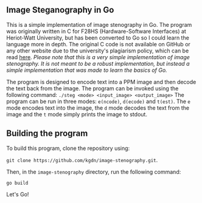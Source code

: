 ## Image Steganography in Go

This is a simple implementation of image stenography in Go. The program was originally written in C for F28HS (Hardware-Software Interfaces) at Heriot-Watt University, but has been converted to Go so I could learn the language more in depth. The original C code is not available on GitHub or any other website due to the university's plagiarism policy, which can be read [here](https://www.hw.ac.uk/uk/students/doc/plagiarismguide.pdf). *Please note that this is a very simple implementation of image stenography. It is not meant to be a robust implementation, but instead a simple implementation that was made to learn the basics of Go.*

The program is designed to encode text into a PPM image and then decode the text back from the image. The program can be invoked using the following command:
`./steg <mode> <input_image> <output_image>`
The program can be run in three modes: `e(ncode)`, `d(ecode)` and `t(est)`. The `e` mode encodes text into the image, the `d` mode decodes the text from the image and the `t` mode simply prints the image to stdout.

## Building the program

To build this program, clone the repository using: 

`git clone https://github.com/kgdn/image-stenography.git`. 

Then, in the `image-stenography` directory, run the following command:

```go build```

Let's Go!